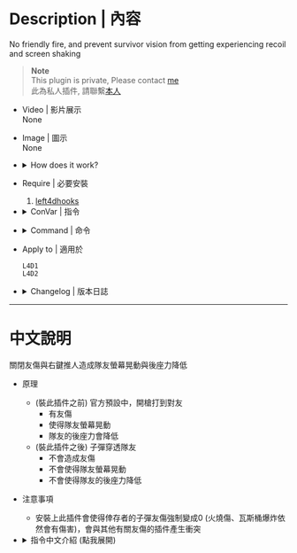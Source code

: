 # Description | 內容
No friendly fire, and prevent survivor vision from getting experiencing recoil and screen shaking

> __Note__ <br/>
This plugin is private, Please contact [me](https://github.com/fbef0102/Game-Private_Plugin#私人插件列表-private-plugins-list)<br/>
此為私人插件, 請聯繫[本人](https://github.com/fbef0102/Game-Private_Plugin#私人插件列表-private-plugins-list)

* Video | 影片展示
<br/>None

* Image | 圖示
<br/>None

* <details><summary>How does it work?</summary>

	* No friendly fire
	* Prevent survivor vision from getting experiencing recoil and screen shaking
	* This plugin will disable any friendly fire damage (bullet) between survivors, don't install this with other plugins which modify friendly fire damage.
	* Molotove, gascan, flame, explosive proptank still does FF damage
</details>

* Require | 必要安裝
	1. [left4dhooks](https://forums.alliedmods.net/showthread.php?t=321696)

* <details><summary>ConVar | 指令</summary>

	* cfg/sourcemod/l4d_block_ff_shake.cfg
		```php
		// 0=Plugin off, 1=Plugin on.
		l4d_block_ff_shake_enable "1"

		// If 1, Block shove too
		l4d_block_ff_shake_shove "1"
		```
</details>

* <details><summary>Command | 命令</summary>
	
	None
</details>

* Apply to | 適用於
	```
	L4D1 
	L4D2
	```

* <details><summary>Changelog | 版本日誌</summary>

	* v1.0 (2023-4-6)
		* Initial Release
</details>

- - - -
# 中文說明
關閉友傷與右鍵推人造成隊友螢幕晃動與後座力降低

* 原理
	* (裝此插件之前) 官方預設中，開槍打到對友
		* 有友傷
		* 使得隊友螢幕晃動
		* 隊友的後座力會降低
	* (裝此插件之後) 子彈穿透隊友
		* 不會造成友傷
		* 不會使得隊友螢幕晃動
		* 不會使得隊友的後座力降低

* 注意事項
	* 安裝上此插件會使得倖存者的子彈友傷強制變成0 (火燒傷、瓦斯桶爆炸依然會有傷害)，會與其他有關友傷的插件產生衝突

* <details><summary>指令中文介紹 (點我展開)</summary>

	* cfg/sourcemod/l4d_block_ff_shake.cfg
		```php
		// 0=關閉插件, 1=啟動插件
		l4d_block_ff_shake_enable "1"

		// 為1時，關閉右鍵推人造成隊友螢幕晃動與後座力降低
		l4d_block_ff_shake_shove "1"
		```
</details>